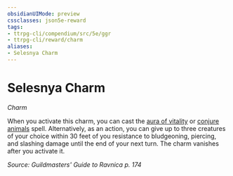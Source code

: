 ```yaml
---
obsidianUIMode: preview
cssclasses: json5e-reward
tags:
- ttrpg-cli/compendium/src/5e/ggr
- ttrpg-cli/reward/charm
aliases:
- Selesnya Charm
---
```

# Selesnya Charm
*Charm*  

When you activate this charm, you can cast the [aura of vitality](Інструменти%20ДМ/CLI/spells/aura-of-vitality-xphb.md) or [conjure animals](Інструменти%20ДМ/CLI/spells/conjure-animals-xphb.md) spell. Alternatively, as an action, you can give up to three creatures of your choice within 30 feet of you resistance to bludgeoning, piercing, and slashing damage until the end of your next turn. The charm vanishes after you activate it.

*Source: Guildmasters' Guide to Ravnica p. 174*